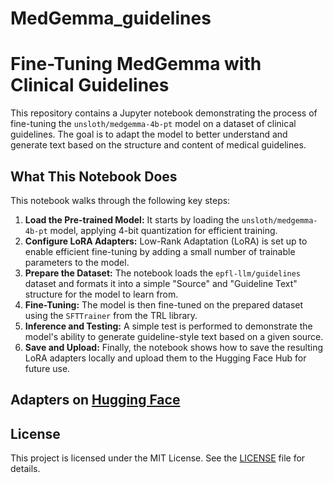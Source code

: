 # MedGemma_guidelines
# Fine-Tuning MedGemma with Clinical Guidelines

This repository contains a Jupyter notebook demonstrating the process of fine-tuning the `unsloth/medgemma-4b-pt` model on a dataset of clinical guidelines. The goal is to adapt the model to better understand and generate text based on the structure and content of medical guidelines.

## What This Notebook Does

This notebook walks through the following key steps:

1.  **Load the Pre-trained Model:** It starts by loading the `unsloth/medgemma-4b-pt` model, applying 4-bit quantization for efficient training.
2.  **Configure LoRA Adapters:** Low-Rank Adaptation (LoRA) is set up to enable efficient fine-tuning by adding a small number of trainable parameters to the model.
3.  **Prepare the Dataset:** The notebook loads the `epfl-llm/guidelines` dataset and formats it into a simple "Source" and "Guideline Text" structure for the model to learn from.
4.  **Fine-Tuning:** The model is then fine-tuned on the prepared dataset using the `SFTTrainer` from the TRL library.
5.  **Inference and Testing:** A simple test is performed to demonstrate the model's ability to generate guideline-style text based on a given source.
6.  **Save and Upload:** Finally, the notebook shows how to save the resulting LoRA adapters locally and upload them to the Hugging Face Hub for future use.

## Adapters on [Hugging Face](https://huggingface.co/huseyincavus/medgemma-4b-guidelines-lora)
## License

This project is licensed under the MIT License. See the [LICENSE](LICENSE) file for details.
